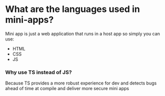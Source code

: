 # What are the languages used in mini-apps?

Mini app is just a web application that runs in a host app so simply you can use: 
- HTML 
- CSS 
- JS

### Why use TS instead of JS?
Because TS provides a more robust experience for dev and detects bugs ahead of time at compile and deliver more secure mini apps